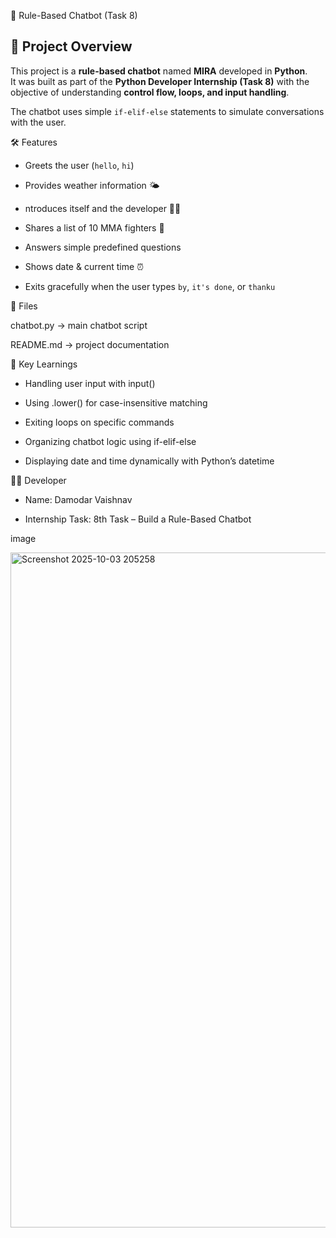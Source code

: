 🤖 Rule-Based Chatbot (Task 8)

## 📌 Project Overview
This project is a **rule-based chatbot** named **MIRA** developed in **Python**.  
It was built as part of the **Python Developer Internship (Task 8)** with the objective of understanding **control flow, loops, and input handling**.

The chatbot uses simple `if-elif-else` statements to simulate conversations with the user.



🛠 Features

- Greets the user (`hello`, `hi`)

- Provides weather information 🌤️

- ntroduces itself and the developer 👨‍💻

- Shares a list of 10 MMA fighters 🥊

- Answers simple predefined questions

- Shows date & current time ⏰

- Exits gracefully when the user types `by`, `it's done`, or `thanku`



📂 Files

chatbot.py → main chatbot script

README.md → project documentation



📌 Key Learnings

- Handling user input with input()

- Using .lower() for case-insensitive matching

- Exiting loops on specific commands

- Organizing chatbot logic using if-elif-else

- Displaying date and time dynamically with Python’s datetime



👨‍💻 Developer

- Name: Damodar Vaishnav

- Internship Task: 8th Task – Build a Rule-Based Chatbot



image

<img width="1920" height="1080" alt="Screenshot 2025-10-03 205258" src="https://github.com/user-attachments/assets/d8ae4428-7455-4567-a3cf-266f63e4deb0" />










